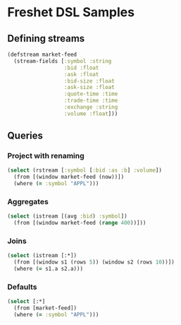 # Freshet DSL Samples

## Defining streams

```clojure
(defstream market-feed
  (stream-fields [:symbol :string
                  :bid :float
                  :ask :float
                  :bid-size :float
                  :ask-size :float
                  :quote-time :time
                  :trade-time :time
                  :exchange :string
                  :volume :float]))
```

## Queries

### Project with renaming

```clojure
(select (rstream [:symbol [:bid :as :b] :volume])
  (from [(window market-feed (now))])
  (where (= :symbol "APPL")))
```

### Aggregates

```clojure
(select (istream [(avg :bid) :symbol])
  (from [(window market-feed (range 400))]))
```

### Joins

```clojure
(select (istream [:*])
  (from [(window s1 (rows 5)) (window s2 (rows 10))])
  (where (= s1.a s2.a)))
```


### Defaults

```clojure
(select [:*]
  (from [market-feed])
  (where (= :symbol "APPL")))
```